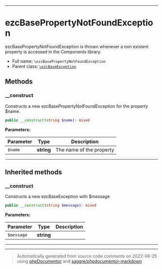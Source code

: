 ***

# ezcBasePropertyNotFoundException

ezcBasePropertyNotFoundException is thrown whenever a non existent property
is accessed in the Components library.



* Full name: `\ezcBasePropertyNotFoundException`
* Parent class: [`\ezcBaseException`](./ezcBaseException.md)




## Methods


### __construct

Constructs a new ezcBasePropertyNotFoundException for the property
$name.

```php
public __construct(string $name): mixed
```








**Parameters:**

| Parameter | Type | Description |
|-----------|------|-------------|
| `$name` | **string** | The name of the property |




***


## Inherited methods


### __construct

Constructs a new ezcBaseException with $message

```php
public __construct(string $message): mixed
```








**Parameters:**

| Parameter | Type | Description |
|-----------|------|-------------|
| `$message` | **string** |  |




***


***
> Automatically generated from source code comments on 2022-06-25 using [phpDocumentor](http://www.phpdoc.org/) and [saggre/phpdocumentor-markdown](https://github.com/Saggre/phpDocumentor-markdown)
